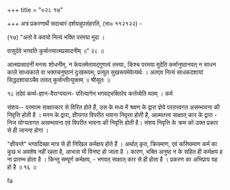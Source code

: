 +++
title = "०२८ १७"

+++
अत्र प्रकरणार्थे सदाचारं दर्शयन्नुपसंहरति, (भा० ११२१२२) - 

(१७) "अतो वे कवयो नित्यं भक्ति परमया मुदा । 

वासुदेवे भगवति कुर्व्वन्त्यात्मप्रसादनीम् ॥" २८ ॥ 

आत्मप्रसादनीं मनसः शोधनीम्, न केवलमेतावद्गुणत्वं तस्याः, किश्च परमया मुदेति कर्मानुष्ठानवत् न साधन काले साध्यकाले वा भक्तचनुष्ठानं दुःखरूपम्; प्रत्युत सुखरूपमेवेत्यर्थः । अतएव नित्यं साधकदशायां सिद्धदशायाञ्चैव तावत् कुर्व्वन्तीत्युक्तम् ॥ श्रीसूतः ॥ 

१८
तदेवं कर्म्म-ज्ञान-वैराग्ययत्न- परित्यागेन भगवद्भक्तिरेव कर्त्तव्येति मतम् । कर्म 

संशय-- परमात्म साक्षात्कार से विरित होते हैं, उस के मध्य में श्रवण के द्वारा ज्ञेये परतत्त्वगत असम्भावना की निवृत्ति होती है । मनन के द्वारा, ज्ञेोयगत विपरीत भावना निवृत्ता होती है, आत्मतत्त्व साक्षात् कार के द्वारा - निज योग्यतागत असम्भावना एवं विपरीत भावना की निवृत्ति होती है। संशय निवृत्ति के क्रम को उक्त प्रकार से ही जानना होगा । 

"क्षीयन्ते" भगवदिच्छा मात्र से ही निखिल कर्मक्षय होते हैं । अर्थात् कृत, क्रियमाण, एवं करिष्यमाण कर्म का कुछ भ अवशेष नहीं रहता है, आभास भी विनष्ट हो जाता है । कारण, भक्ति अनुष्ठ न के सहित ही कर्मक्षय ह ना प्रारम्भ होता है । किन्तु सम्पूर्ण कर्मक्षय, - भगवत् साक्षात् कार से ही होता है । प्रकरण का अभिप्राय यह हो है ॥ १६ ॥ 

fa 

